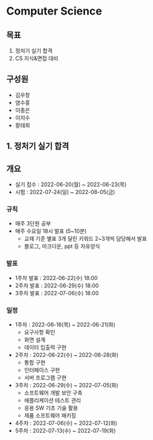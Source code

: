 # Computer Science



## 목표

1. 정처기 실기 합격
2. CS 지식&면접 대비



## 구성원

- 김우창
- 염수홍
- 이종은
- 이지수
- 황태희



## 1. 정처기 실기 합격

## 개요

- 실기 접수 : 2022-06-20(월) ~ 2022-06-23(목)
- 시험 : 2022-07-24(일) ~ 2022-08-05(금)



### 규칙

- 매주 3단원 공부
- 매주 수요일 18시 발표 (5~10분)
  - 교재 기준 별표 3개 달린 키워드 2~3개씩 담당해서 발표
  - 블로그, 마크다운, ppt 등 자유양식



### 발표

- 1주차 발표 : 2022-06-22(수) 18:00
- 2주차 발표 : 2022-06-29(수) 18:00
- 3주차 발표 : 2022-07-06(수) 18:00



### 일정

- 1주차 : 2022-06-16(목) ~ 2022-06-21(화)
  - 요구사항 확인
  - 화면 설계
  - 데이터 입출력 구현
- 2주차 : 2022-06-22(수) ~ 2022-06-28(화)
  - 통합 구현
  - 인터페이스 구현
  - 서버 프로그램 구현
- 3주차 : 2022-06-29(수) ~ 2022-07-05(화)
  - 소프트웨어 개발 보안 구축
  - 애플리케이션 테스트 관리
  - 응용 SW 기초 기술 활용
  - 제품 소프트웨어 패키징
- 4주차 : 2022-07-06(수) ~ 2022-07-12(화)
- 5주차 : 2022-07-13(수) ~ 2022-07-19(화)